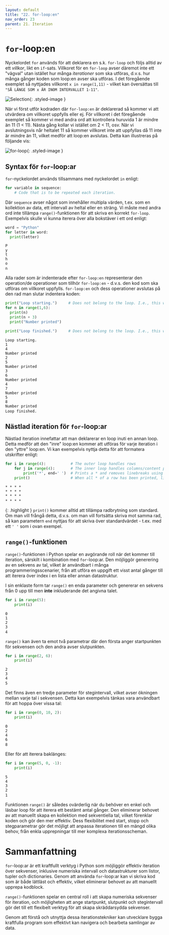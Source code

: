 ```yaml
---
layout: default
title: "22. for-loop:en"
nav_order: 23
parent: 21. Iteration
---
```


# `for`-loop:en
Nyckelordet `for` används för att deklarera en s.k. `for-loop` och följs alltid av ett _villkor_, likt en `if`-sats. Villkoret för en `for-loop` avser däremot inte ett "vägval" utan istället hur många _iterationer_ som ska utföras, d.v.s. hur många gånger koden som loop:en avser ska utföras. I det föregående exemplet så nyttjades villkoret `x in range(1,11)` - vilket kan översättas till `"SÅ LÄNGE SOM x ÄR INOM INTERVALLET 1-11"`.

![Selection](../../assets/images/banners/ch22.png){: .styled-image }

När vi först utför kodraden där `for-loop:en` är deklarerad så kommer vi att utvärdera om villkoret uppfylls eller ej. För villkoret i det föregående exemplet så kommer vi med andra ord att kontrollera huruvida 1 är mindre än 11 (1 < 11). Nästa gång kollar vi istället om 2 < 11, osv. När vi avslutningsvis når heltalet 11 så kommer villkoret inte att uppfyllas då 11 inte är mindre än 11, vilket medför att loop:en avslutas. Detta kan illustreras på följande vis:

![for-loop](../../assets/images/for-loop2.png){: .styled-image }

## Syntax för `for`-loop:ar
`for`-nyckelordet används tillsammans med nyckelordet `in` enligt:
```python
for variable in sequence:
    # Code that is to be repeated each iteration.
```

Där `sequence` avser något som innehåller multipla värden, t.ex. som en kollektion av data, ett intervall av heltal eller en sträng. Vi måste med andra ord inte tillämpa `range()`-funktionen för att skriva en korrekt `for-loop`. Exempelvis skulle vi kunna iterera över alla bokstäver i ett ord enligt:
```python
word = "Python"
for letter in word:
  print(letter)
```
<div class="code-example" markdown="1">
<pre><code>P
y
t
h
o
n</code> </pre>
</div>

Alla rader som är indenterade efter `for-loop:en` representerar den operation/de operationer som tillhör `for-loop:en` - d.v.s. den kod som ska utföras om villkoret uppfylls. `for-loop:en` och dess operationer avslutas på den rad man slutar indentera koden:
```python
print("Loop starting.")     # Does not belong to the loop. I.e., this will run regardless.
for n in range(1,6):
  print(n)
  print(n + 3)
  print("Number printed")

print("Loop finished.")     # Does not belong to the loop. I.e., this will run regardless.
```
<div class="code-example" markdown="1">
<pre><code>Loop starting.
1
4
Number printed
2
5
Number printed
3
6
Number printed
4
7
Number printed
5
8
Number printed
Loop finished.</code> </pre>
</div>

## Nästlad iteration för `for`-loop:ar
Nästlad iteration innefattar att man deklarerar en loop inuti en annan loop. Detta medför att den "inre" loop:en kommer att utföras för varje iteration i den "yttre" loop:en. Vi kan exempelvis nyttja detta för att formatera utskrifter enligt:
```python
for i in range(4):           # The outer loop handles rows
    for j in range(4):       # The inner loop handles columns/content per row
        print('*', end=' ')  # Prints a * and removes linebreaks using the end attribute
    print()                  # When all * of a row has been printed, linebreak here
```
<div class="code-example" markdown="1">
<pre><code>* * * *
* * * *
* * * *
* * * * </code> </pre>
</div>

{: .highlight }
`print()` kommer alltid att tillämpa radbrytning som standard. Om man vill frångå detta, d.v.s. om man vill fortsätta skriva mot samma rad, så kan parametern `end` nyttjas för att skriva över standardvärdet - t.ex. med ett `' '` som i ovan exempel.

## `range()`-funktionen
`range()`-funktionen i Python spelar en avgörande roll när det kommer till iteration, särskilt i kombination med `for`-loop:ar. Den möjliggör generering av en sekvens av tal, vilket är användbart i många programmeringsscenarier, från att utföra en uppgift ett visst antal gånger till att iterera över index i en lista eller annan datastruktur.

I sin enklaste form tar `range()` en enda parameter och genererar en sekvens från 0 upp till men **inte** inkluderande det angivna talet.
```python
for i in range(5):
    print(i)
```
<div class="code-example" markdown="1">
<pre><code>0
1
2
3
4</code> </pre>
</div>

`range()` kan även ta emot två parametrar där den första anger startpunkten för sekvensen och den andra avser slutpunkten. 
```python
for i in range(2, 6):
    print(i)
```
<div class="code-example" markdown="1">
<pre><code>2
3
4
5</code> </pre>
</div>

Det finns även en tredje parameter för stegintervall, vilket avser ökningen mellan varje tal i sekvensen. Detta kan exempelvis tänkas vara användbart för att hoppa över vissa tal:
```python
for i in range(0, 10, 2):
    print(i)
```
<div class="code-example" markdown="1">
<pre><code>0
2
4
6
8</code> </pre>
</div>

Eller för att iterera baklänges:
```python
for i in range(5, 0, -1):
    print(i)
```
<div class="code-example" markdown="1">
<pre><code>5
4
3
2
1</code> </pre>
</div>

Funktionen `range()` är således ovärderlig när du behöver en enkel och läsbar loop för att iterera ett bestämt antal gånger. Den eliminerar behovet av att manuellt skapa en kollektion med sekventiella tal, vilket förenklar koden och gör den mer effektiv. Dess flexibilitet med start, stopp och stegparametrar gör det möjligt att anpassa iterationen till en mängd olika behov, från enkla upprepningar till mer komplexa iterationsscheman.

# Sammanfattning
`for`-loop:ar är ett kraftfullt verktyg i Python som möjliggör effektiv iteration över sekvenser, inklusive numeriska intervall och datastrukturer som listor, tupler och dictionaries. Genom att använda `for`-loop:ar kan vi skriva kod som är både lättläst och effektiv, vilket eliminerar behovet av att manuellt upprepa kodblock.

`range()`-funktionen spelar en central roll i att skapa numeriska sekvenser för iteration, och möjligheten att ange startpunkt, slutpunkt och stegintervall gör det till ett flexibelt verktyg för att skapa skräddarsydda sekvenser.

Genom att förstå och utnyttja dessa iterationstekniker kan utvecklare bygga kraftfulla program som effektivt kan navigera och bearbeta samlingar av data.